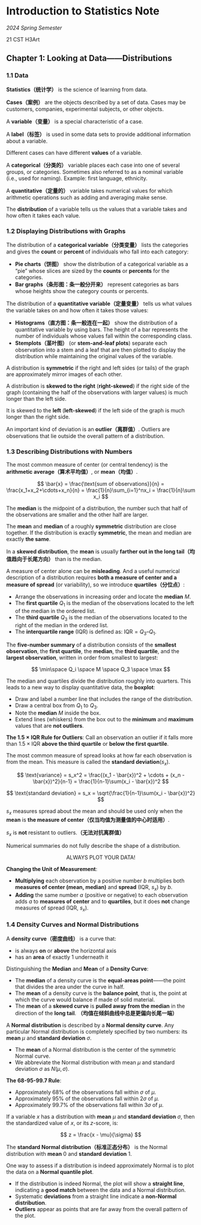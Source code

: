 # Introduction to Statistics Note

*2024 Spring Semester*

$\text{21 CST H3Art}$

## Chapter 1: Looking at Data——Distributions

### 1.1 Data

**Statistics（统计学）** is the science of learning from data.

**Cases（案例）** are the objects described by a set of data. Cases may be customers, companies, experimental subjects, or other objects.

A **variable（变量）** is a special characteristic of a case.

A **label（标签）** is used in some data sets to provide additional information about a variable.

Different cases can have different **values** of a variable.

A **categorical（分类的）** variable places each case into one of several groups, or categories. Sometimes also referred to as a nominal variable (i.e., used for naming). Example: first language, ethnicity.

A **quantitative（定量的）** variable takes numerical values for which arithmetic operations such as adding and averaging make sense.

The **distribution** of a variable tells us the values that a variable takes and how often it takes each value.

### 1.2 Displaying Distributions with Graphs

The distribution of a **categorical variable（分类变量）** lists the categories and gives the **count** or **percent** of individuals who fall into each category:
- **Pie charts（饼图）** show the distribution of a categorical variable as a “pie” whose slices are sized by the **counts** or **percents** for the categories.
- **Bar graphs（条形图：条一般分开来）** represent categories as bars whose heights show the category counts or percents.

The distribution of a **quantitative variable（定量变量）** tells us what values the variable takes on and how often it takes those values:
- **Histograms（直方图：条一般连在一起）** show the distribution of a quantitative variable by using bars. The height of a bar represents the number of individuals whose values fall within the corresponding class.
- **Stemplots（茎叶图）** (or **stem-and-leaf plots**) separate each observation into a stem and a leaf that are then plotted to display the distribution while maintaining the original values of the variable.

A distribution is **symmetric** if the right and left sides (or tails) of the graph are approximately mirror images of each other.

A distribution is **skewed to the right** (**right-skewed**) if the right side of the graph (containing the half of the observations with larger values) is much longer than the left side.

It is skewed to the **left** (**left-skewed**) if the left side of the graph is much longer than the right side.

An important kind of deviation is an **outlier（离群值）**. Outliers are observations that lie outside the overall pattern of a distribution.

### 1.3 Describing Distributions with Numbers

The most common measure of center (or central tendency) is the **arithmetic average（算术平均值）**, or **mean（均值）**.

$$
\bar{x} = \frac{\text{sum of observations}}{n} = \frac{x_1+x_2+\cdots+x_n}{n} = \frac{1}{n}\sum_{i=1}^nx_i = \frac{1}{n}\sum x_i
$$

The **median** is the midpoint of a distribution, the number such that half of the observations are smaller and the other half are larger.

The **mean** and **median** of a roughly **symmetric** distribution are close together. If the distribution is exactly **symmetric**, the mean and median are exactly **the same**.

In a **skewed distribution**, the **mean** is usually **farther out in the long tail（均值趋向于长尾方向）** than is the median.

A measure of center alone can be **misleading**. And a useful numerical description of a distribution requires **both a measure of center and a measure of spread** (or variability), so we introduce **quartiles（分位点）**:
- Arrange the observations in increasing order and locate the **median** $M$.
- The **first quartile** $Q_1$ is the median of the observations located to the left of the median in the ordered list.
- The **third quartile** $Q_3$ is the median of the observations located to the right of the median in the ordered list.
- The **interquartile range** ($\text{IQR}$) is defined as: $\text{IQR} = Q_3 – Q_1$.

The **five-number summary** of a distribution consists of the **smallest observation**, the **first quartile**, the **median**, the **third quartile**, and the **largest observation**, written in order from smallest to largest:

$$
\min\space Q_i \space M \space Q_3 \space \max
$$

The median and quartiles divide the distribution roughly into quarters. This leads to a new way to display quantitative data, the **boxplot**:
- Draw and label a number line that includes the range of the distribution.
- Draw a central box from $Q_1$ to $Q_3$.
- Note the **median** $M$ inside the box.
- Extend lines (whiskers) from the box out to the **minimum** and **maximum** values that are **not outliers**.

**The $1.5 \times \text{IQR}$ Rule for Outliers**: Call an observation an outlier if it falls more than $1.5 \times \text{IQR}$ **above the third quartile** or **below the first quartile**.

The most common measure of spread looks at how far each observation is from the mean. This measure is called the **standard deviation**($s_x$).

$$
\text{variance} = s_x^2 = \frac{(x_1 - \bar{x})^2 + \cdots + (x_n - \bar{x})^2}{n-1} = \frac{1}{n-1}\sum(x_i - \bar{x})^2
$$

$$
\text{standard deviation} = s_x = \sqrt{\frac{1}{n-1}\sum(x_i - \bar{x})^2}
$$

$s_x$ measures spread about the mean and should be used only when the **mean** is **the measure of center（仅当均值为测量值的中心时适用）**.

$s_x$ is **not** resistant to outliers.**（无法对抗离群值）**

Numerical summaries do not fully describe the shape of a distribution.  

$$
\text{ALWAYS  PLOT  YOUR  DATA!}
$$

**Changing the Unit of Measurement**:
- **Multiplying** each observation by a positive number $b$ multiplies both **measures of center (mean, median)** and **spread** ($\text{IQR}$, $s_x$) by $b$.
- **Adding** the same number $a$ (positive or negative) to each observation adds $a$ to **measures of center** and to **quartiles**, but it does **not** change measures of spread ($\text{IQR}$, $s_x$).

### 1.4 Density Curves and Normal Distributions

A **density curve（密度曲线）** is a curve that:
- is always **on** or **above** the horizontal axis
- has an **area** of exactly $1$ underneath it

Distinguishing the **Median** and **Mean** of a **Density Curve**:
- The **median** of a density curve is the **equal-areas point**——the point that divides the area under the curve in half.
- The **mean** of a density curve is the **balance point**, that is, the point at which the curve would balance if made of solid material.
- The **mean** of a **skewed curve** is **pulled away from the median** in the direction of the **long tail**. **（均值在倾斜曲线中总是更偏向长尾一端）**

A **Normal distribution** is described by a **Normal density curve**. Any particular Normal distribution is completely specified by two numbers: its **mean** $µ$ and **standard deviation** $σ$.
- The **mean** of a Normal distribution is the center of the symmetric Normal curve. 
- We abbreviate the Normal distribution with mean $µ$ and standard deviation $σ$ as $N(µ,σ)$.

**The 68-95-99.7 Rule**:
- Approximately $68\%$ of the observations fall within $σ$ of $µ$.
- Approximately $95\%$ of the observations fall within $2σ$ of $µ$.
- Approximately $99.7\%$ of the observations fall within $3σ$ of $µ$.

If a variable $x$ has a distribution with **mean** $µ$ and **standard deviation** $σ$, then the standardized value of $x$, or its $z$-score, is:

$$
z = \frac{x - \mu}{\sigma}
$$

The **standard Normal distribution（标准正态分布）** is the Normal distribution with **mean** $0$ and **standard deviation** $1$.

One way to assess if a distribution is indeed approximately Normal is to plot the data on a **Normal quantile plot**.
- If the distribution is indeed Normal, the plot will show a **straight line**, indicating a **good match** between the data and a Normal distribution.
- Systematic **deviations** from a straight line indicate a **non-Normal distribution**.
- **Outliers** appear as points that are far away from the overall pattern of the plot.
